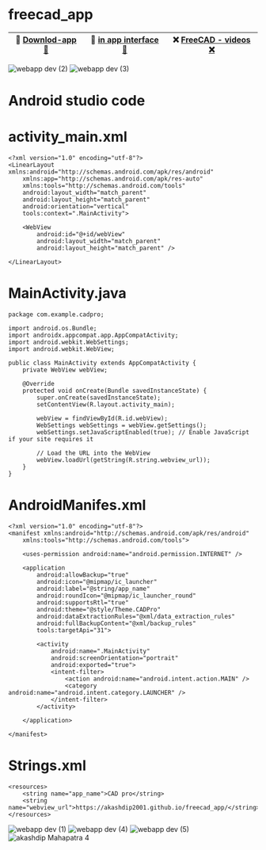 # freecad_app 

|🍭 [Downlod-app 🍭](https://www.mediafire.com/file/njc51t2ierhir85/akashdipmahapatraFreeCAD.apk/file) |🐥 [in app interface 🐥](https://akashdip2001.github.io/freecad_app/) |❌ [FreeCAD - videos ❌](https://akashdip2001.github.io/freecad_app/freecad999.html) |
|-------------------- |-------------------- |-------------------- |

![webapp dev (2)](https://github.com/akashdip2001/freecad_app/assets/81384987/beec1827-4afe-4394-9394-941db53c43db)
![webapp dev (3)](https://github.com/akashdip2001/freecad_app/assets/81384987/979c980e-77e1-432a-b69a-2da4e18f22ad)

# Android studio code

# activity_main.xml
```
<?xml version="1.0" encoding="utf-8"?>
<LinearLayout xmlns:android="http://schemas.android.com/apk/res/android"
    xmlns:app="http://schemas.android.com/apk/res-auto"
    xmlns:tools="http://schemas.android.com/tools"
    android:layout_width="match_parent"
    android:layout_height="match_parent"
    android:orientation="vertical"
    tools:context=".MainActivity">

    <WebView
        android:id="@+id/webView"
        android:layout_width="match_parent"
        android:layout_height="match_parent" />

</LinearLayout>
```
# MainActivity.java
```
package com.example.cadpro;

import android.os.Bundle;
import androidx.appcompat.app.AppCompatActivity;
import android.webkit.WebSettings;
import android.webkit.WebView;

public class MainActivity extends AppCompatActivity {
    private WebView webView;

    @Override
    protected void onCreate(Bundle savedInstanceState) {
        super.onCreate(savedInstanceState);
        setContentView(R.layout.activity_main);

        webView = findViewById(R.id.webView);
        WebSettings webSettings = webView.getSettings();
        webSettings.setJavaScriptEnabled(true); // Enable JavaScript if your site requires it

        // Load the URL into the WebView
        webView.loadUrl(getString(R.string.webview_url));
    }
}
```
# AndroidManifes.xml
```
<?xml version="1.0" encoding="utf-8"?>
<manifest xmlns:android="http://schemas.android.com/apk/res/android"
    xmlns:tools="http://schemas.android.com/tools">

    <uses-permission android:name="android.permission.INTERNET" />

    <application
        android:allowBackup="true"
        android:icon="@mipmap/ic_launcher"
        android:label="@string/app_name"
        android:roundIcon="@mipmap/ic_launcher_round"
        android:supportsRtl="true"
        android:theme="@style/Theme.CADPro"
        android:dataExtractionRules="@xml/data_extraction_rules"
        android:fullBackupContent="@xml/backup_rules"
        tools:targetApi="31">

        <activity
            android:name=".MainActivity"
            android:screenOrientation="portrait"
            android:exported="true">
            <intent-filter>
                <action android:name="android.intent.action.MAIN" />
                <category android:name="android.intent.category.LAUNCHER" />
            </intent-filter>
        </activity>

    </application>

</manifest>
```
# Strings.xml
```
<resources>
    <string name="app_name">CAD pro</string>
    <string name="webview_url">https://akashdip2001.github.io/freecad_app/</string>
</resources>
```

![webapp dev (1)](https://github.com/akashdip2001/freecad_app/assets/81384987/ce9f6d8e-965e-4aed-970e-28d0fa2babb7)
![webapp dev (4)](https://github.com/akashdip2001/freecad_app/assets/81384987/2054e341-77be-413b-aa33-58fa735e574e)
![webapp dev (5)](https://github.com/akashdip2001/freecad_app/assets/81384987/7dd4bb0e-4821-4e26-be0b-a5034561bdcb)
![akashdip Mahapatra 4](https://github.com/akashdip2001/freecad_app/assets/81384987/9c663d1a-3a53-4d47-bdd8-a933bc26001d)
